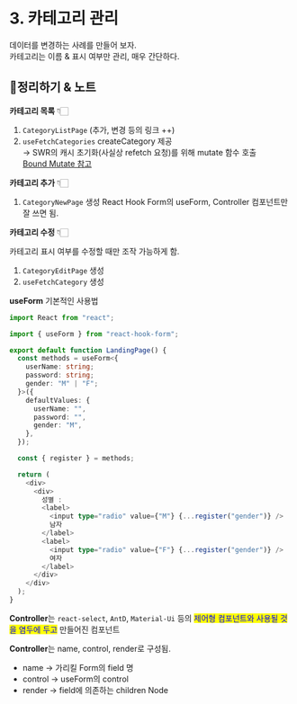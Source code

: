 # 3. 카테고리 관리

데이터를 변경하는 사례를 만들어 보자.\
카테고리는 이름 & 표시 여부만 관리, 매우 간단하다.

## 📍정리하기 & 노트

**카테고리 목록** 👇🏻

1. `CategoryListPage` (추가, 변경 등의 링크 ++)
2. `useFetchCategories` createCategory 제공\
  →  SWR의 캐시 초기화(사실상 refetch 요청)를 위해 mutate 함수 호출 \
  [Bound Mutate 참고](https://swr.vercel.app/ko/docs/mutation#bound-mutate)

**카테고리 추가** 👇🏻

1. `CategoryNewPage` 생성
React Hook Form의 useForm, Controller 컴포넌트만 잘 쓰면 됨.

**카테고리 수정** 👇🏻

카테고리 표시 여부를 수정할 때만 조작 가능하게 함.

1. `CategoryEditPage` 생성
2. `useFetchCategory` 생성

</hr>

**useForm** 기본적인 사용법

```ts
import React from "react";

import { useForm } from "react-hook-form";

export default function LandingPage() {
  const methods = useForm<{
    userName: string;
    password: string;
    gender: "M" | "F";
  }>({
    defaultValues: {
      userName: "",
      password: "",
      gender: "M",
    },
  });

  const { register } = methods;

  return (
    <div>
      <div>
        성별 :
        <label>
          <input type="radio" value={"M"} {...register("gender")} />
          남자
        </label>
        <label>
          <input type="radio" value={"F"} {...register("gender")} />
          여자
        </label>
      </div>
    </div>
  );
}
```

**Controller**는 `react-select`, `AntD`, `Material-Ui` 등의 <mark style="color:blue;">제어형 컴포넌트와 사용될 것을 염두에 두고</mark> 만들어진 컴포넌트

**Controller**는 name, control, render로 구성됨.

- name → 가리킬 Form의 field 명
- control → useForm의 control
- render → field에 의존하는 children Node
